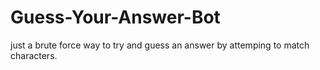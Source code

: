 # Guess-Your-Answer-Bot
just a brute force way to try and guess an answer by attemping to match characters. 
